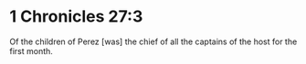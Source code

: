 # 1 Chronicles 27:3

Of the children of Perez [was] the chief of all the captains of the host for the first month.